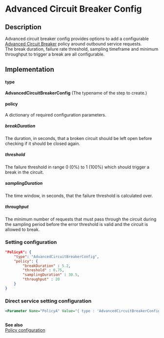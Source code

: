 # Advanced Circuit Breaker Config

## Description
Advanced circuit breaker config provides options to add a configurable [Advanced Circuit Breaker](https://github.com/App-vNext/Polly/wiki/Advanced-Circuit-Breaker) policy around outbound service requests.<br/>
The break duration, failure rate threshold, sampling timeframe and minimum throughput to trigger a break are all configurable.  

## Implementation
#### type
__AdvancedCircuitBreakerConfig__ (The typename of the step to create.)

#### policy
A dictionary of required configuration parameters.

##### breakDuration
The duration, in seconds, that a broken circuit should be left open before checking if it should be closed again.

##### threshold
The failure threshold in range 0 (0%) to 1 (100%) which should trigger a break in the circuit.

##### samplingDuration
The time window, in seconds, that the failure threshold is calculated over.

##### throughput
The minimum number of requests that must pass through the circuit during the sampling period before the error threshold is valid and the circuit is allowed to break.

### Setting configuration
```json
"PolicyA": {
    "type": "AdvancedCircuitBreakerConfig",
    "policy": {
        "breakDuration" : 5.2,
        "threshold" : 0.75,
        "samplingDuration" : 30.5,
        "throughput" : 20
    }
}
```

### Direct service setting configuration
```xml
<Parameter Name="PolicyA" Value="{ type : 'AdvancedCircuitBreakerConfig', policy : { breakDuration : 5.2, threshold : 0.75, samplingDuration : 30, throughput : 20 } }" />
    
```

__See also__<br/>
[Policy configuration](./Policy.md)